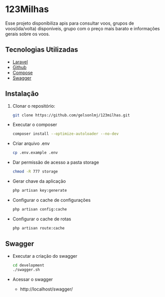 123Milhas
===================================

Esse projeto disponibiliza apis para consultar voos, grupos de voos(ida/volta) disponíveis, grupo com o preço mais barato e informações gerais sobre os voos.

Tecnologias Utilizadas
----------------------

- [Laravel](https://lumen.laravel.com/)
- [Github](https://github.com/)
- [Compose](https://docs.docker.com/compose/)
- [Swagger](https://swagger.io/)

Instalação
-----------

1. Clonar o repositório:

    ```sh
    git clone https://github.com/gelsonlmj/123milhas.git
    ```

- Executar o composer

    ```sh
    composer install --optimize-autoloader --no-dev
    ```

- Criar arquivo .env

    ```sh
    cp .env.example .env
    ```

- Dar permissão de acesso a pasta storage

    ```sh
    chmod -R 777 storage
    ```

- Gerar chave da aplicação

    ```sh
    php artisan key:generate
    ```

- Configurar o cache de configurações

    ```sh
    php artisan config:cache
    ```

- Configurar o cache de rotas

    ```sh
    php artisan route:cache
    ```

Swagger
--------------

- Executar a criação do swagger

    ```sh
    cd development
    ./swagger.sh
    ```

- Acessar o swagger

    - http://localhost/swagger/
